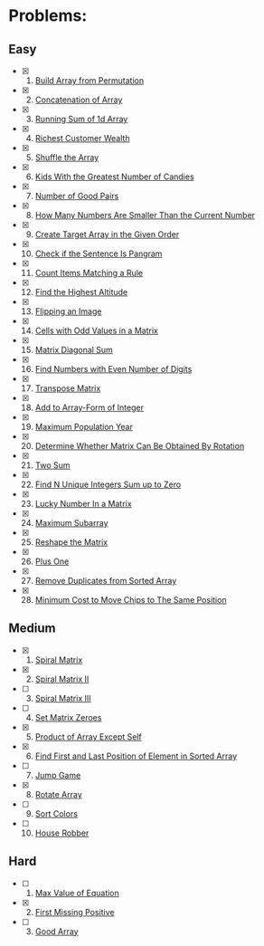 # Problems:

## Easy
- [x] 1. [Build Array from Permutation](https://leetcode.com/problems/build-array-from-permutation/) 
- [x] 2. [Concatenation of Array](https://leetcode.com/problems/concatenation-of-array/)
- [x] 3. [Running Sum of 1d Array](https://leetcode.com/problems/running-sum-of-1d-array/)
- [x] 4. [Richest Customer Wealth](https://leetcode.com/problems/richest-customer-wealth/)
- [x] 5. [Shuffle the Array](https://leetcode.com/problems/shuffle-the-array/)
- [x] 6. [Kids With the Greatest Number of Candies](https://leetcode.com/problems/kids-with-the-greatest-number-of-candies/)
- [x] 7. [Number of Good Pairs](https://leetcode.com/problems/number-of-good-pairs/)
- [x] 8. [How Many Numbers Are Smaller Than the Current Number](https://leetcode.com/problems/how-many-numbers-are-smaller-than-the-current-number/)
- [x] 9. [Create Target Array in the Given Order](https://leetcode.com/problems/create-target-array-in-the-given-order/)
- [x] 10. [Check if the Sentence Is Pangram](https://leetcode.com/problems/check-if-the-sentence-is-pangram/)
- [x] 11. [Count Items Matching a Rule](https://leetcode.com/problems/count-items-matching-a-rule/)
- [x] 12. [Find the Highest Altitude](https://leetcode.com/problems/find-the-highest-altitude/)
- [x] 13. [Flipping an Image](https://leetcode.com/problems/flipping-an-image/)
- [x] 14. [Cells with Odd Values in a Matrix](https://leetcode.com/problems/cells-with-odd-values-in-a-matrix/)
- [x] 15. [Matrix Diagonal Sum](https://leetcode.com/problems/matrix-diagonal-sum/)
- [x] 16. [Find Numbers with Even Number of Digits](https://leetcode.com/problems/find-numbers-with-even-number-of-digits/)
- [x] 17. [Transpose Matrix](https://leetcode.com/problems/transpose-matrix/)
- [x] 18. [Add to Array-Form of Integer](https://leetcode.com/problems/add-to-array-form-of-integer/)
- [x] 19. [Maximum Population Year](https://leetcode.com/problems/maximum-population-year/)
- [x] 20. [Determine Whether Matrix Can Be Obtained By Rotation](https://leetcode.com/problems/determine-whether-matrix-can-be-obtained-by-rotation/)
- [x] 21. [Two Sum](https://leetcode.com/problems/two-sum/)
- [x] 22. [Find N Unique Integers Sum up to Zero](https://leetcode.com/problems/find-n-unique-integers-sum-up-to-zero/)
- [x] 23. [Lucky Number In a Matrix](https://leetcode.com/problems/lucky-numbers-in-a-matrix/)
- [x] 24. [Maximum Subarray](https://leetcode.com/problems/maximum-subarray/)
- [x] 25. [Reshape the Matrix](https://leetcode.com/problems/reshape-the-matrix/)
- [x] 26. [Plus One](https://leetcode.com/problems/plus-one/)
- [x] 27. [Remove Duplicates from Sorted Array](https://leetcode.com/problems/remove-duplicates-from-sorted-array/)
- [x] 28. [Minimum Cost to Move Chips to The Same Position](https://leetcode.com/problems/minimum-cost-to-move-chips-to-the-same-position/)

## Medium
- [x] 1. [Spiral Matrix](https://leetcode.com/problems/spiral-matrix/)
- [x] 2. [Spiral Matrix II](https://leetcode.com/problems/spiral-matrix-ii/)
- [ ] 3. [Spiral Matrix III](https://leetcode.com/problems/spiral-matrix-iii/)
- [ ] 4. [Set Matrix Zeroes](https://leetcode.com/problems/set-matrix-zeroes/)
- [x] 5. [Product of Array Except Self](https://leetcode.com/problems/product-of-array-except-self/)
- [x] 6. [Find First and Last Position of Element in Sorted Array](https://leetcode.com/problems/find-first-and-last-position-of-element-in-sorted-array/)
- [ ] 7. [Jump Game](https://leetcode.com/problems/jump-game/)
- [x] 8. [Rotate Array](https://leetcode.com/problems/rotate-array/)
- [ ] 9. [Sort Colors](https://leetcode.com/problems/sort-colors/)
- [ ] 10. [House Robber](https://leetcode.com/problems/house-robber/)

## Hard
- [ ] 1. [Max Value of Equation](https://leetcode.com/problems/max-value-of-equation/)
- [x] 2. [First Missing Positive](https://leetcode.com/problems/first-missing-positive/)
- [ ] 3. [Good Array](https://leetcode.com/problems/check-if-it-is-a-good-array/)
